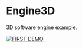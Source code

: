 # Engine3D

3D software engine example.

[![FIRST DEMO](https://img.youtube.com/vi/45HbI9u2bQw/0.jpg)](https://www.youtube.com/watch?v=45HbI9u2bQw)
